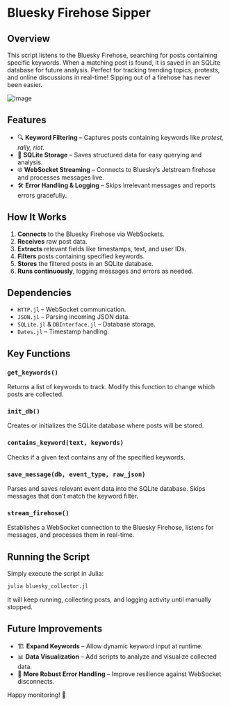 # Bluesky Firehose Sipper

## Overview
This script listens to the Bluesky Firehose, searching for posts containing specific keywords. When a matching post is found, it is saved in an SQLite database for future analysis. Perfect for tracking trending topics, protests, and online discussions in real-time! Sipping out of a firehose has never been easier. 

![image](https://github.com/user-attachments/assets/caa51b69-ac0d-49d9-b91d-672025a402b1)

## Features
- 🔍 **Keyword Filtering** – Captures posts containing keywords like *protest, rally, riot*.
- 💾 **SQLite Storage** – Saves structured data for easy querying and analysis.
- 🌐 **WebSocket Streaming** – Connects to Bluesky’s Jetstream firehose and processes messages live.
- 🛠 **Error Handling & Logging** – Skips irrelevant messages and reports errors gracefully.

## How It Works
1. **Connects** to the Bluesky Firehose via WebSockets.
2. **Receives** raw post data.
3. **Extracts** relevant fields like timestamps, text, and user IDs.
4. **Filters** posts containing specified keywords.
5. **Stores** the filtered posts in an SQLite database.
6. **Runs continuously**, logging messages and errors as needed.

## Dependencies
- `HTTP.jl` – WebSocket communication.
- `JSON.jl` – Parsing incoming JSON data.
- `SQLite.jl` & `DBInterface.jl` – Database storage.
- `Dates.jl` – Timestamp handling.

## Key Functions
### `get_keywords()`
Returns a list of keywords to track. Modify this function to change which posts are collected.

### `init_db()`
Creates or initializes the SQLite database where posts will be stored.

### `contains_keyword(text, keywords)`
Checks if a given text contains any of the specified keywords.

### `save_message(db, event_type, raw_json)`
Parses and saves relevant event data into the SQLite database. Skips messages that don't match the keyword filter.

### `stream_firehose()`
Establishes a WebSocket connection to the Bluesky Firehose, listens for messages, and processes them in real-time.

## Running the Script
Simply execute the script in Julia:
```julia
julia bluesky_collector.jl
```
It will keep running, collecting posts, and logging activity until manually stopped.

## Future Improvements
- 🏗 **Expand Keywords** – Allow dynamic keyword input at runtime.
- 📊 **Data Visualization** – Add scripts to analyze and visualize collected data.
- 🔧 **More Robust Error Handling** – Improve resilience against WebSocket disconnects.

Happy monitoring! 🚀
